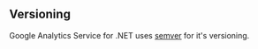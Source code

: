 ## Versioning
Google Analytics Service for .NET uses [semver](https://semver.org/) for it's versioning.